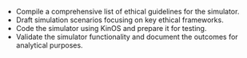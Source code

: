 - Compile a comprehensive list of ethical guidelines for the simulator.
- Draft simulation scenarios focusing on key ethical frameworks.
- Code the simulator using KinOS and prepare it for testing.
- Validate the simulator functionality and document the outcomes for analytical purposes.